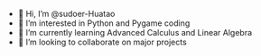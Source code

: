 - 👋 Hi, I’m @sudoer-Huatao
- 👀 I’m interested in Python and Pygame coding
- 🌱 I’m currently learning Advanced Calculus and Linear Algebra
- 💞️ I’m looking to collaborate on major projects

<!---
sudoer-Huatao/sudoer-Huatao is a ✨ special ✨ repository because its `README.md` (this file) appears on your GitHub profile.
You can click the Preview link to take a look at your changes.
--->
